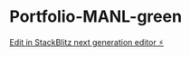# Portfolio-MANL-green

[Edit in StackBlitz next generation editor ⚡️](https://stackblitz.com/~/github.com/MAngelo22/Portfolio-MANL-green)